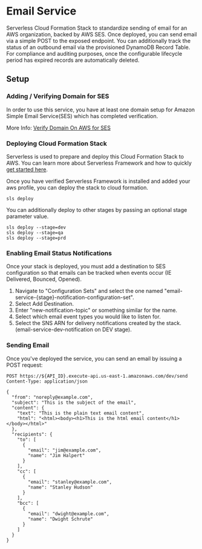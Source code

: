 # Email Service

Serverless Cloud Formation Stack to standardize sending of email for an AWS organization, backed by AWS SES. 
Once deployed, you can send email via a simple POST to the exposed endpoint. You can additionally track the status of an
outbound email via the provisioned DynamoDB Record Table. For compliance and auditing purposes, once the configurable 
lifecycle period has expired records are automatically deleted.

## Setup

### Adding / Verifying Domain for SES
In order to use this service, you have at least one domain setup for Amazon Simple Email Service(SES) which has completed verification.

More Info: [Verify Domain On AWS for SES](https://docs.aws.amazon.com/ses/latest/DeveloperGuide/verify-domains.html)

### Deploying Cloud Formation Stack
Serverless is used to prepare and deploy this Cloud Formation Stack to AWS.
You can learn more about Serverless Framework and how to quickly [get started here](https://www.serverless.com/framework/docs/getting-started/).
 
Once you have verified Serverless Framework is installed and added your aws profile, you can deploy the stack to cloud formation.

```
sls deploy
```

You can additionally deploy to other stages by passing an optional stage parameter value.
```
sls deploy --stage=dev
sls deploy --stage=qa
sls deploy --stage=prd
```

### Enabling Email Status Notifications
Once your stack is deployed, you must add a destination to SES configuration so that emails can be tracked
when events occur (IE Delivered, Bounced, Opened).

1. Navigate to "Configuration Sets" and select the one named "email-service-{stage}-notification-configuration-set".
2. Select Add Destination.
3. Enter "new-notification-topic" or something similar for the name.
4. Select which email event types you would like to listen for.
5. Select the SNS ARN for delivery notifications created by the stack. (email-service-dev-notification on DEV stage).

### Sending Email

Once you've deployed the service, you can send an email by issuing a POST request:

```
POST https://${API_ID}.execute-api.us-east-1.amazonaws.com/dev/send
Content-Type: application/json

{
  "from": "noreply@example.com",
  "subject": "This is the subject of the email",
  "content": {
    "text": "This is the plain text email content",
    "html": "<html><body><h1>This is the html email content</h1></body></html>"
  },
  "recipients": {
    "to": [
      {
        "email": "jim@example.com",
        "name": "Jim Halpert"
      }
    ],
    "cc": [
      {
        "email": "stanley@example.com",
        "name": "Stanley Hudson"
      }
    ],
    "bcc": [
      {
        "email": "dwight@example.com",
        "name": "Dwight Schrute"
      }
    ]
  }
}

```
